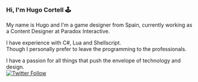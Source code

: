 ### Hi, I'm Hugo Cortell 🕹
My name is Hugo and I'm a game designer from Spain, currently working as a Content Designer at Paradox Interactive.  

I have experience with C#, Lua and Shellscript.  
Though I personally prefer to leave the programming to the professionals.

I have a passion for all things that push the envelope of technology and design.   
[![Twitter Follow](https://img.shields.io/twitter/follow/CortellHugo?style=social)](https://twitter.com/CortellHugo)
